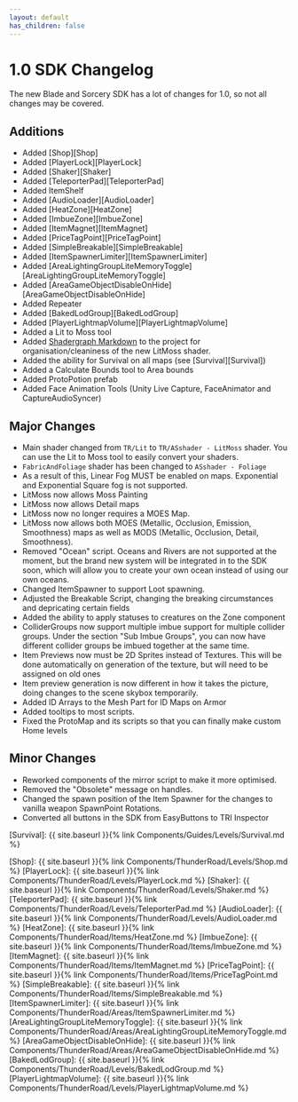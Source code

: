 ```yaml
---
layout: default
has_children: false
---
```


# 1.0 SDK Changelog

The new Blade and Sorcery SDK has a lot of changes for 1.0, so not all changes may be covered.

## Additions

- Added [Shop][Shop]
- Added [PlayerLock][PlayerLock]
- Added [Shaker][Shaker]
- Added [TeleporterPad][TeleporterPad]
- Added ItemShelf
- Added [AudioLoader][AudioLoader]
- Added [HeatZone][HeatZone]
- Added [ImbueZone][ImbueZone]
- Added [ItemMagnet][ItemMagnet]
- Added [PriceTagPoint][PriceTagPoint]
- Added [SimpleBreakable][SimpleBreakable]
- Added [ItemSpawnerLimiter][ItemSpawnerLimiter]
- Added [AreaLightingGroupLiteMemoryToggle][AreaLightingGroupLiteMemoryToggle]
- Added [AreaGameObjectDisableOnHide][AreaGameObjectDisableOnHide]
- Added Repeater
- Added [BakedLodGroup][BakedLodGroup]
- Added [PlayerLightmapVolume][PlayerLightmapVolume]
- Added a Lit to Moss tool
- Added [Shadergraph Markdown](https://openupm.com/packages/com.needle.shadergraph-markdown/#modal-manualinstallation) to the project for organisation/cleaniness of the new LitMoss shader.
- Added the ability for Survival on all maps (see [Survival][Survival])
- Added a Calculate Bounds tool to Area bounds
- Added ProtoPotion prefab
- Added Face Animation Tools (Unity Live Capture, FaceAnimator and CaptureAudioSyncer)


## Major Changes
- Main shader changed from `TR/Lit` to `TR/ASshader - LitMoss` shader. You can use the Lit to Moss tool to easily convert your shaders.
- `FabricAndFoliage` shader has been changed to `ASshader - Foliage`
- As a result of this, Linear Fog MUST be enabled on maps. Exponential and Exponential Square fog is not supported.
- LitMoss now allows Moss Painting
- LitMoss now allows Detail maps
- LitMoss now no longer requires a MOES Map. 
- LitMoss now allows both MOES (Metallic, Occlusion, Emission, Smoothness) maps as well as MODS (Metallic, Occlusion, Detail, Smoothness). 
- Removed "Ocean" script. Oceans and Rivers are not supported at the moment, but the brand new system will be integrated in to the SDK soon, which will allow you to create your own ocean instead of using our own oceans.
- Changed ItemSpawner to support Loot spawning.
- Adjusted the Breakable Script, changing the breaking circumstances and depricating certain fields
- Added the ability to apply statuses to creatures on the Zone component
- ColliderGroups now support multiple imbue support for multiple collider groups. Under the section "Sub Imbue Groups", you can now have different collider groups be imbued together at the same time.
- Item Previews now must be 2D Sprites instead of Textures. This will be done automatically on generation of the texture, but will need to be assigned on old ones
- Item preview generation is now different in how it takes the picture, doing changes to the scene skybox temporarily. 
- Added ID Arrays to the Mesh Part for ID Maps on Armor
- Added tooltips to most scripts.
- Fixed the ProtoMap and its scripts so that you can finally make custom Home levels

## Minor Changes

- Reworked components of the mirror script to make it more optimised.
- Removed the "Obsolete" message on handles.
- Changed the spawn position of the Item Spawner for the changes to vanilla weapon SpawnPoint Rotations.
- Converted all buttons in the SDK from EasyButtons to TRI Inspector


[Survival]: {{ site.baseurl }}{% link Components/Guides/Levels/Survival.md %}

[Shop]: {{ site.baseurl }}{% link Components/ThunderRoad/Levels/Shop.md %}
[PlayerLock]: {{ site.baseurl }}{% link Components/ThunderRoad/Levels/PlayerLock.md %}
[Shaker]: {{ site.baseurl }}{% link Components/ThunderRoad/Levels/Shaker.md %}
[TeleporterPad]: {{ site.baseurl }}{% link Components/ThunderRoad/Levels/TeleporterPad.md %}
[AudioLoader]: {{ site.baseurl }}{% link Components/ThunderRoad/Levels/AudioLoader.md %}
[HeatZone]: {{ site.baseurl }}{% link Components/ThunderRoad/Items/HeatZone.md %}
[ImbueZone]: {{ site.baseurl }}{% link Components/ThunderRoad/Items/ImbueZone.md %}
[ItemMagnet]: {{ site.baseurl }}{% link Components/ThunderRoad/Items/ItemMagnet.md %}
[PriceTagPoint]: {{ site.baseurl }}{% link Components/ThunderRoad/Items/PriceTagPoint.md %}
[SimpleBreakable]: {{ site.baseurl }}{% link Components/ThunderRoad/Items/SimpleBreakable.md %}
[ItemSpawnerLimiter]: {{ site.baseurl }}{% link Components/ThunderRoad/Areas/ItemSpawnerLimiter.md %}
[AreaLightingGroupLiteMemoryToggle]: {{ site.baseurl }}{% link Components/ThunderRoad/Areas/AreaLightingGroupLiteMemoryToggle.md %}
[AreaGameObjectDisableOnHide]: {{ site.baseurl }}{% link Components/ThunderRoad/Areas/AreaGameObjectDisableOnHide.md %}
[BakedLodGroup]: {{ site.baseurl }}{% link Components/ThunderRoad/Levels/BakedLodGroup.md %}
[PlayerLightmapVolume]: {{ site.baseurl }}{% link Components/ThunderRoad/Levels/PlayerLightmapVolume.md %}
